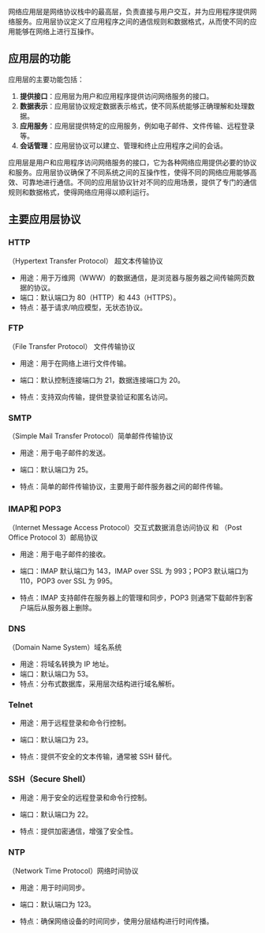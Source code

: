 
网络应用层是网络协议栈中的最高层，负责直接与用户交互，并为应用程序提供网络服务。应用层协议定义了应用程序之间的通信规则和数据格式，从而使不同的应用能够在网络上进行互操作。

## **应用层的功能**

应用层的主要功能包括：

1. **提供接口**：应用层为用户和应用程序提供访问网络服务的接口。
2. **数据表示**：应用层协议规定数据表示格式，使不同系统能够正确理解和处理数据。
3. **应用服务**：应用层提供特定的应用服务，例如电子邮件、文件传输、远程登录等。
4. **会话管理**：应用层协议可以建立、管理和终止应用程序之间的会话。

应用层是用户和应用程序访问网络服务的接口，它为各种网络应用提供必要的协议和服务。应用层协议确保了不同系统之间的互操作性，使得不同的网络应用能够高效、可靠地进行通信。不同的应用层协议针对不同的应用场景，提供了专门的通信规则和数据格式，使得网络应用得以顺利运行。

## **主要应用层协议**

### **HTTP**

（Hypertext Transfer Protocol） 超文本传输协议

- 用途：用于万维网（WWW）的数据通信，是浏览器与服务器之间传输网页数据的协议。
- 端口：默认端口为 80（HTTP）和 443（HTTPS）。
- 特点：基于请求/响应模型，无状态协议。

### **FTP**

（File Transfer Protocol） 文件传输协议

   - 用途：用于在网络上进行文件传输。

   - 端口：默认控制连接端口为 21，数据连接端口为 20。

   - 特点：支持双向传输，提供登录验证和匿名访问。

### **SMTP**

（Simple Mail Transfer Protocol）简单邮件传输协议

   - 用途：用于电子邮件的发送。

   - 端口：默认端口为 25。

   - 特点：简单的邮件传输协议，主要用于邮件服务器之间的邮件传输。

### **IMAP和 POP3**

（Internet Message Access Protocol）交互式数据消息访问协议 和 （Post Office Protocol 3）邮局协议

   - 用途：用于电子邮件的接收。

   - 端口：IMAP 默认端口为 143，IMAP over SSL 为 993；POP3 默认端口为 110，POP3 over SSL 为 995。

   - 特点：IMAP 支持邮件在服务器上的管理和同步，POP3 则通常下载邮件到客户端后从服务器上删除。

### **DNS**

（Domain Name System）域名系统

   - 用途：将域名转换为 IP 地址。
   - 端口：默认端口为 53。
   - 特点：分布式数据库，采用层次结构进行域名解析。

### **Telnet**


   - 用途：用于远程登录和命令行控制。

   - 端口：默认端口为 23。

   - 特点：提供不安全的文本传输，通常被 SSH 替代。

### **SSH（Secure Shell）**

   - 用途：用于安全的远程登录和命令行控制。

   - 端口：默认端口为 22。

   - 特点：提供加密通信，增强了安全性。

### **NTP**

（Network Time Protocol）网络时间协议

   - 用途：用于时间同步。

   - 端口：默认端口为 123。

   - 特点：确保网络设备的时间同步，使用分层结构进行时间传播。
